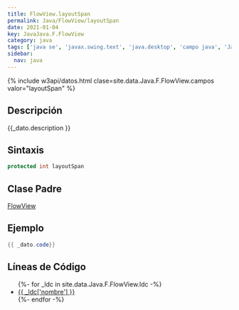 ```yaml
---
title: FlowView.layoutSpan
permalink: Java/FlowView/layoutSpan
date: 2021-01-04
key: JavaJava.F.FlowView
category: java
tags: ['java se', 'javax.swing.text', 'java.desktop', 'campo java', 'Java 1.3']
sidebar: 
  nav: java
---
```


{% include w3api/datos.html clase=site.data.Java.F.FlowView.campos valor="layoutSpan" %}

## Descripción
{{_dato.description }}

## Sintaxis
~~~java
protected int layoutSpan
~~~

## Clase Padre
[FlowView](/Java/FlowView/)

## Ejemplo
~~~java
{{ _dato.code}}
~~~

## Líneas de Código
<ul>
{%- for _ldc in site.data.Java.F.FlowView.ldc -%}
   <li>
       <a href="{{_ldc['url'] }}">{{ _ldc['nombre'] }}</a>
   </li>
{%- endfor -%}
</ul>
